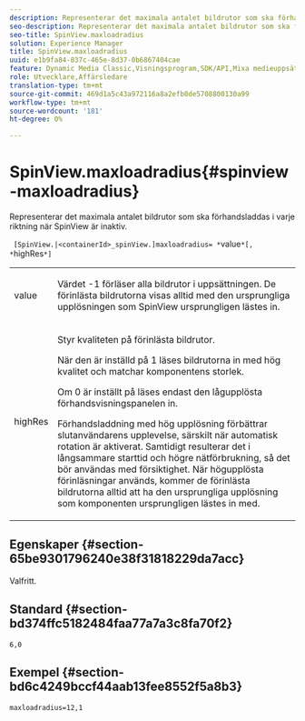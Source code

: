 ```yaml
---
description: Representerar det maximala antalet bildrutor som ska förhandsladdas i varje riktning när SpinView är inaktiv.
seo-description: Representerar det maximala antalet bildrutor som ska förhandsladdas i varje riktning när SpinView är inaktiv.
seo-title: SpinView.maxloadradius
solution: Experience Manager
title: SpinView.maxloadradius
uuid: e1b9fa84-837c-465e-8d37-0b6867404cae
feature: Dynamic Media Classic,Visningsprogram,SDK/API,Mixa medieuppsättningar
role: Utvecklare,Affärsledare
translation-type: tm+mt
source-git-commit: 469d1a5c43a972116a8a2efb0de5708800130a99
workflow-type: tm+mt
source-wordcount: '181'
ht-degree: 0%

---
```



# SpinView.maxloadradius{#spinview-maxloadradius}

Representerar det maximala antalet bildrutor som ska förhandsladdas i varje riktning när SpinView är inaktiv.

` [SpinView.|<containerId>_spinView.]maxloadradius= *`value`*[, *`highRes`*]`

<table id="table_06BEA037FA82467CAA88D1CA62AE972E"> 
 <tbody> 
  <tr> 
   <td colname="col1"> <p> <span class="codeph"><span class="varname"> value</span></span> </p> </td> 
   <td colname="col2"> <p> Värdet <span class="codeph"> -1</span> förläser alla bildrutor i uppsättningen. De förinlästa bildrutorna visas alltid med den ursprungliga upplösningen som SpinView ursprungligen lästes in. </p> </td> 
  </tr> 
  <tr> 
   <td colname="col1"> <p><span class="codeph"><span class="varname"> highRes</span></span> </p> </td> 
   <td colname="col2"> <p> Styr kvaliteten på förinlästa bildrutor. </p> <p>När den är inställd på <span class="codeph"> 1</span> läses bildrutorna in med hög kvalitet och matchar komponentens storlek. </p> <p>Om <span class="codeph"> 0</span> är inställt på  läses endast den lågupplösta förhandsvisningspanelen in. </p> <p>Förhandsladdning med hög upplösning förbättrar slutanvändarens upplevelse, särskilt när automatisk rotation är aktiverat. Samtidigt resulterar det i långsammare starttid och högre nätförbrukning, så det bör användas med försiktighet. När högupplösta förinläsningar används, kommer de förinlästa bildrutorna alltid att ha den ursprungliga upplösning som komponenten ursprungligen lästes in med. </p> </td> 
  </tr> 
 </tbody> 
</table>

## Egenskaper {#section-65be9301796240e38f31818229da7acc}

Valfritt.

## Standard {#section-bd374ffc5182484faa77a7a3c8fa70f2}

`6,0`

## Exempel {#section-bd6c4249bccf44aab13fee8552f5a8b3}

`maxloadradius=12,1`
